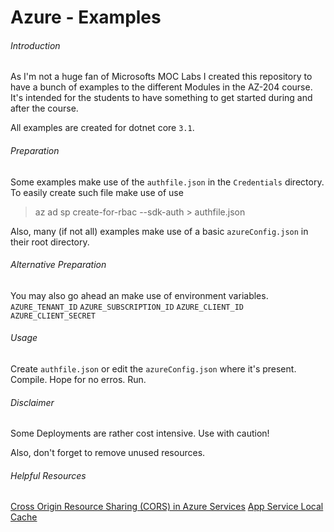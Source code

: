# Azure - Examples

###### Introduction
As I'm not a huge fan of Microsofts MOC Labs I created this repository to have a bunch of examples to the different Modules in the AZ-204 course.
It's intended for the students to have something to get started during and after the course.

All examples are created for dotnet core `3.1`.

###### Preparation
Some examples make use of the `authfile.json` in the `Credentials` directory.
To easily create such file make use of use
> az ad sp create-for-rbac --sdk-auth > authfile.json

Also, many (if not all) examples make use of a basic `azureConfig.json` in their root directory.

###### Alternative Preparation
You may also go ahead an make use of environment variables.
`AZURE_TENANT_ID`
`AZURE_SUBSCRIPTION_ID`
`AZURE_CLIENT_ID`
`AZURE_CLIENT_SECRET`

###### Usage
Create `authfile.json` or edit the `azureConfig.json` where it's present.
Compile. Hope for no erros.
Run.

###### Disclaimer
Some Deployments are rather cost intensive. 
Use with caution!

Also, don't forget to remove unused resources.

###### Helpful Resources
<a href="https://docs.microsoft.com/de-de/azure/storage/common/storage-cors-support">Cross Origin Resource Sharing (CORS) in Azure Services</a>
<a href="https://docs.microsoft.com/de-de/azure/app-service/overview-local-cache">App Service Local Cache</a>